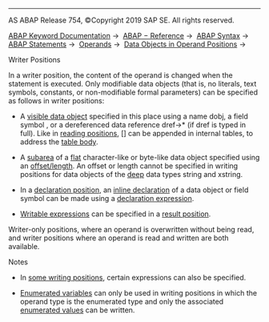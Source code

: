   

* * *

AS ABAP Release 754, ©Copyright 2019 SAP SE. All rights reserved.

[ABAP Keyword Documentation](javascript:call_link\('abenabap.htm'\)) →  [ABAP − Reference](javascript:call_link\('abenabap_reference.htm'\)) →  [ABAP Syntax](javascript:call_link\('abenabap_syntax.htm'\)) →  [ABAP Statements](javascript:call_link\('abenabap_statements.htm'\)) →  [Operands](javascript:call_link\('abenoperands.htm'\)) →  [Data Objects in Operand Positions](javascript:call_link\('abenoperands_data_objects.htm'\)) → 

Writer Positions

In a writer position, the content of the operand is changed when the statement is executed. Only modifiable data objects (that is, no literals, text symbols, constants, or non-modifiable formal parameters) can be specified as follows in writer positions:

-   A [visible data object](javascript:call_link\('abenlifetime_and_visibility.htm'\)) specified in this place using a name dobj, a field symbol <fs>, or a dereferenced data reference dref->\* (if dref is typed in full). Like in [reading positions](javascript:call_link\('abenreading_position_glosry.htm'\) "Glossary Entry"), \[\] can be appended in internal tables, to address the [table body](javascript:call_link\('abentable_body_glosry.htm'\) "Glossary Entry").

-   A [subarea](javascript:call_link\('abenoffset_length.htm'\)) of a [flat](javascript:call_link\('abenflat_glosry.htm'\) "Glossary Entry") character-like or byte-like data object specified using an [offset/length](javascript:call_link\('abenoffset_length_specific_glosry.htm'\) "Glossary Entry"). An offset or length cannot be specified in writing positions for data objects of the [deep](javascript:call_link\('abendeep_glosry.htm'\) "Glossary Entry") data types string and xstring.

-   In a [declaration position](javascript:call_link\('abendeclaration_position_glosry.htm'\) "Glossary Entry"), an [inline declaration](javascript:call_link\('abeninline_declaration_glosry.htm'\) "Glossary Entry") of a data object or field symbol can be made using a [declaration expression](javascript:call_link\('abendeclaration_expression_glosry.htm'\) "Glossary Entry").

-   [Writable expressions](javascript:call_link\('abenwritable_expression_glosry.htm'\) "Glossary Entry") can be specified in a [result position](javascript:call_link\('abenresult_position_glosry.htm'\) "Glossary Entry").

Writer-only positions, where an operand is overwritten without being read, and writer positions where an operand is read and written are both available.

Notes

-   In [some writing positions](javascript:call_link\('abenexpression_positions_write.htm'\)), certain expressions can also be specified.

-   [Enumerated variables](javascript:call_link\('abenenumerated_variable_glosry.htm'\) "Glossary Entry") can only be used in writing positions in which the operand type is the enumerated type and only the associated [enumerated values](javascript:call_link\('abenenumerated_value_glosry.htm'\) "Glossary Entry") can be written.